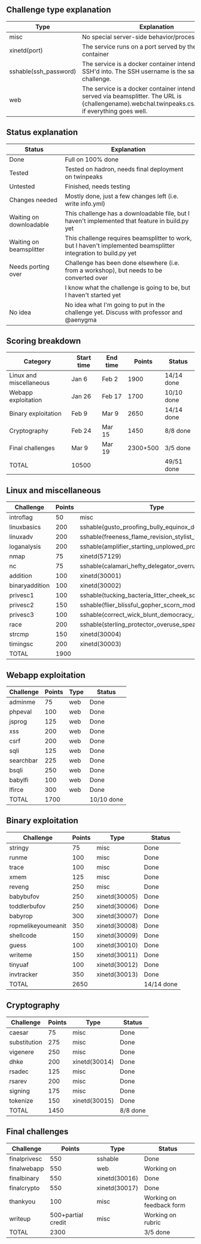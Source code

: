 ## Challenge type explanation
|Type|Explanation|
|-|-|
|misc|No special server-side behavior/processing needed|
|xinetd(port)|The service runs on a port served by the xinetd container|
|sshable(ssh_password)|The service is a docker container intended to be SSH'd into. The SSH username is the same as the challenge.|
|web|The service is a docker container intended to be served via beamsplitter. The URL is {challengename}.webchal.twinpeaks.cs.ucdavis.edu, if everything goes well.|

## Status explanation
|Status|Explanation|
|-|-|
|Done|Full on 100% done|
|Tested|Tested on hadron, needs final deployment on twinpeaks
|Untested|Finished, needs testing|
|Changes needed|Mostly done, just a few changes left (i.e. write info.yml)|
|Waiting on downloadable|This challenge has a downloadable file, but I haven't implemented that feature in build.py yet|
|Waiting on beamsplitter|This challenge requires beamsplitter to work, but I haven't implemented beamsplitter integration to build.py yet|
|Needs porting over|Challenge has been done elsewhere (i.e. from a workshop), but needs to be converted over|
||I know what the challenge is going to be, but I haven't started yet|
|No idea|No idea what I'm going to put in the challenge yet. Discuss with professor and @aenygma|

## Scoring breakdown
|Category|Start time|End time|Points|Status|
|-|-|-|-|-|
|Linux and miscellaneous|Jan 6|Feb 2|1900|14/14 done|
|Webapp exploitation|Jan 26|Feb 17|1700|10/10 done|
|Binary exploitation|Feb 9|Mar 9|2650|14/14 done|
|Cryptography|Feb 24|Mar 15|1450|8/8 done|
|Final challenges|Mar 9|Mar 19|2300+500|3/5 done|
|TOTAL|10500|||49/51 done|
## Linux and miscellaneous
|Challenge|Points|Type|Status|
|-|-|-|-|
|introflag|50|misc|Done|
|linuxbasics|200|sshable(gusto_proofing_bully_equinox_deceiving)|Done|
|linuxadv|200|sshable(freeness_flame_revision_stylist_truth)|Done|
|loganalysis|200|sshable(amplifier_starting_unplowed_propose_aflame)|Done|
|nmap|75|xinetd(57129)|Done|
|nc|75|sshable(calamari_hefty_delegator_overrule_props)|Done|
|addition|100|xinetd(30001)|Done|
|binaryaddition|100|xinetd(30002)|Done|
|privesc1|100|sshable(tucking_bacteria_litter_cheek_scrutiny)|Done|
|privesc2|150|sshable(flier_blissful_gopher_scorn_modular)|Done|
|privesc3|100|sshable(correct_wick_blunt_democracy_rare)|Done|
|race|200|sshable(sterling_protector_overuse_spearmint_violet)|Done|
|strcmp|150|xinetd(30004)|Done|
|timingsc|200|xinetd(30003)|Done|
|TOTAL|1900||Done|

## Webapp exploitation
|Challenge|Points|Type|Status|
|-|-|-|-|
|adminme|75|web|Done|
|phpeval|100|web|Done|
|jsprog|125|web|Done|
|xss|200|web|Done|
|csrf|200|web|Done|
|sqli|125|web|Done|
|searchbar|225|web|Done|
|bsqli|250|web|Done|
|babylfi|100|web|Done|
|lfirce|300|web|Done|
|TOTAL|1700||10/10 done|

## Binary exploitation
|Challenge|Points|Type|Status|
|-|-|-|-|
|stringy|75|misc|Done|
|runme|100|misc|Done|
|trace|100|misc|Done|
|xmem|125|misc|Done|
|reveng|250|misc|Done|
|babybufov|250|xinetd(30005)|Done|
|toddlerbufov|250|xinetd(30006)|Done|
|babyrop|300|xinetd(30007)|Done|
|ropmelikeyoumeanit|350|xinetd(30008)|Done|
|shellcode|150|xinetd(30009)|Done|
|guess|100|xinetd(30010)|Done|
|writeme|150|xinetd(30011)|Done|
|tinyuaf|100|xinetd(30012)|Done|
|invtracker|350|xinetd(30013)|Done|
|TOTAL|2650||14/14 done|

## Cryptography
|Challenge|Points|Type|Status|
|-|-|-|-|
|caesar|75|misc|Done|
|substitution|275|misc|Done|
|vigenere|250|misc|Done|
|dhke|200|xinetd(30014)|Done|
|rsadec|125|misc|Done|
|rsarev|200|misc|Done|
|signing|175|misc|Done|
|tokenize|150|xinetd(30015)|Done|
|TOTAL|1450||8/8 done|

## Final challenges
|Challenge|Points|Type|Status|
|-|-|-|-|
|finalprivesc|550|sshable|Done|
|finalwebapp|550|web|Working on|
|finalbinary|550|xinetd(30016)|Done|
|finalcrypto|550|xinetd(30017)|Done|
|thankyou|100|misc|Working on feedback form|
|writeup|500+partial credit|misc|Working on rubric|
|TOTAL|2300||3/5 done|
